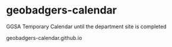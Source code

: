 # geobadgers-calendar
GGSA Temporary Calendar until the department site is completed

geobadgers-calendar.github.io
